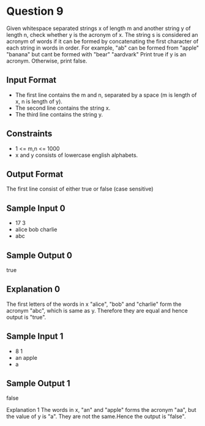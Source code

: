 # Question 9
Given whitespace separated strings x of length m and another string y of length n, check whether y is the acronym of x.
The string s is considered an acronym of words if it can be formed by concatenating the first character of each string in words 
in order. For example, "ab" can be formed from "apple" "banana" but cant be formed with "bear" "aardvark"
Print true if y is an acronym. Otherwise, print false.

## Input Format
- The first line contains the m and n, separated by a space (m is length of x, n is length of y).
- The second line contains the string x.
- The third line contains the string y.

## Constraints
- 1 <= m,n <= 1000
- x and y consists of lowercase english alphabets.

## Output Format
The first line consist of either true or false (case sensitive)

## Sample Input 0
- 17 3
- alice bob charlie
- abc
  
## Sample Output 0
true

## Explanation 0
The first letters of the words in x "alice", "bob" and "charlie" form the acronym "abc", which is same as y. Therefore they 
are equal and hence output is "true".

## Sample Input 1
- 8 1
- an apple
- a

## Sample Output 1
false

Explanation 1
The words in x, "an" and "apple" forms the acronym "aa", but the value of y is "a". They are not the same.Hence the output 
is "false".
